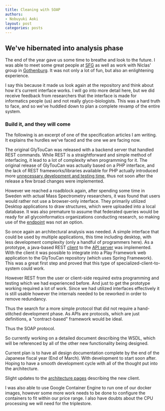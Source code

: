 ```yaml
---
title: Cleaning with SOAP
authors:
- Nobuyuki Aoki
layout: post
categories: posts
---
```

## We've hibernated into analysis phase

The end of the year gave us some time to breathe and look to the future.  I was able to meet some great people at [SFG](http://www.glycobiology.org/meetings.php) as well as work with Niclas' group in [Gothenburg](http://biomedicine.gu.se/biomedicine/research/niclas-karlsson).  It was not only a lot of fun, but also an enlightening experience.

I say this because it made us look again at the repository and think about how it's current interface works.  I will go into more detail here, but we did receive feedback from researchers that the interface is made for informatics people (us) and not really glyco-biologists.  This was a hard truth to face, and so we've huddled down to plan a complete revamp of the entire system.

### Build it, and they will come

The following is an excerpt of one of the specification articles I am writing.  It explains the hurdles we've faced and the one we are facing now.

The original GlyTouCan was released with a backend server that handled REST commands.  While REST is a straightforward and simple method of interfacing, it lead to a lot of complexity when programming for it.  The original release of GlyTouCan was actually based on a PHP interface, and the lack of REST frameworks/libraries available for PHP actually introduced more [unnecessary development and testing time](http://code.glytoucan.org/posts/2015/10/19/RdfRelease/), thus not soon after the release a few broad changes were implemented.

However we reached a roadblock again, after spending some time in Sweden with actual Mass Spectrometry researchers, it was found that users would rather not use a browser-only interface.  They primarily utilized Desktop applications to draw structures, which were uploaded into a local database.  It was also premature to assume that federated queries would be ready for all glycoinformatics organizations conducting research, so making use of the [endpoint](http://ts.glytoucan.org) was not an option.

So once again an architectural analysis was needed.  A simple interface that could be used by multiple applications, this time including desktop, with less development complexity (only a handful of programmers here).  As a prototype, a java-based REST [client](http://github.com/glytoucan/client) to the [API server](http://api.glytoucan.org) was implemented.  With the client it was possible to integrate into a Play Framework web application to the GlyTouCan repository (which uses Spring Framework).  This was a great first step and proved that this type of specialized-client-to-system could work.

However REST from the user or client-side required extra programming and testing which we had experienced before.  And just to get the prototype working required a lot of work.  Since we had utilized interfaces effectively it is still usable however the internals needed to be reworked in order to remove redundancy.

Thus the search for a more simple protocol that did not require a hand-stitched development phase.  As APIs are protocols, which are just definitions, a "contract-based" framework would be ideal.

Thus the SOAP protocol.

So currently working on a detailed document describing the WSDL, which will be referenced by all of the other new functionality being designed.

Current plan is to have all design documentation complete by the end of the Japanese fiscal year (End of March).  With development to start soon after.  Hoping to have a smooth development cycle with all of the thought put into the architecture. 

Slight updates to the [architecture pages](http://code.glytoucan.org/system/) describing the new client.

I was also able to use Google Container Engine to run one of our docker images, however some more work needs to be done to configure the containers to fit within our price range.  I also have doubts about the CPU processing we will need for the triplestore.
